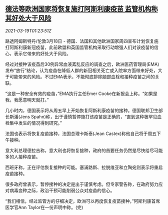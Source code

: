 <!--1616120599000-->
[德法等欧洲国家将恢复施打阿斯利康疫苗 监管机构称其好处大于风险](https://cn.reuters.com/article/eu-astrazeneca-vaccine-0319-idCNKBS2BB02V)
------

<div><i>2021-03-19T01:23:51Z</i></div><p>路透阿姆斯特丹/伦敦3月18日 - 德国、法国和其他欧洲国家周四宣布计划恢复施打阿斯利康新冠疫苗，此前欧盟和英国监管机构采取行动增强人们对该疫苗的信心，表示它带来的好处大于风险。</p><p>经过对接种该疫苗后30例异常血液紊乱反应的调查之后，欧洲医药管理局(EMA)发布“放行”结论，认为疫苗在降低人群的新冠相关死亡或入院率方面带来好处，大于可能带来的风险。不过EMA表示，不能彻底排除脑部血栓和接种疫苗之间的关联。</p><p>“这是一种安全有效的疫苗，”EMA执行主任Emer Cooke在新报会上称。“如果是我，我愿意明天就打。”</p><p>几小时内，德国表示将从周五早上开始恢复阿斯利康疫苗的接种。德国联邦卫生部长斯潘(Jens Spahn)称，出于谨慎暂停施打该疫苗是正确的，“直到这种极罕见血栓集中发生的情况得到研究。”</p><p>法国也表示将恢复疫苗接种，法国总理卡斯泰(Jean Castex)称他自己将于周五下午接种。</p><p>意大利总理德拉吉称，意大利也将恢复接种，政府的首要任务仍然是尽快给尽可能多的人接种疫苗。</p><p>西班牙称，正在评估恢复接种的可能。塞浦路斯、拉脱维亚和立陶宛则表示将重启疫苗接种。</p><p>很多政府曾表示，暂停接种的决定是出于谨慎考虑。但专家警告称，在政府努力应对病毒变种之际，政治干预可能削弱公众对疫苗的信心。</p><p>“我们相信，经过监管方的仔细决定，欧洲可以再度恢复疫苗接种，”阿斯利康首席医学官Ann Taylor在一份声明中称。(完)</p>
